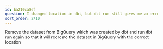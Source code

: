 ```yaml
---
id: ba210ca8ef
question: I changed location in dbt, but dbt run still gives me an error
sort_order: 2710
---
```


Remove the dataset from BigQuery which was created by dbt and run dbt run again so that it will recreate the dataset in BigQuery with the correct location

